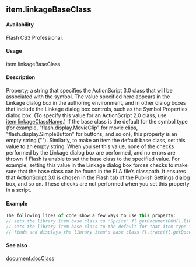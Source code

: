 ## item.linkageBaseClass

#### Availability

Flash CS3 Professional.

#### Usage

item.linkageBaseClass

#### Description

Property; a string that specifies the ActionScript 3.0 class that will be associated with the symbol. The value specified here appears in the Linkage dialog box in the authoring environment, and in other dialog boxes that include the Linkage dialog box controls, such as the Symbol Properties dialog box. (To specify this value for an ActionScript 2.0 class, use [item.linkageClassName](../Item_object/item6.md).)
If the base class is the default for the symbol type (for example, "flash.display.MovieClip" for movie clips, "flash.display.SimpleButton" for buttons, and so on), this property is an empty string (""). Similarly, to make an item the default base class, set this value to an empty string.
When you set this value, none of the checks performed by the Linkage dialog box are performed, and no errors are thrown if Flash is unable to set the base class to the specified value. For example, setting this value in the Linkage dialog box forces checks to make sure that the base class can be found in the FLA file’s classpath. It ensures that ActionScript
3.0 is chosen in the Flash tab of the Publish Settings dialog box, and so on. These checks are not performed when you set this property in a script.

#### Example

```javascript
The following lines of code show a few ways to use this property:
// sets the library item base class to "Sprite" fl.getDocumentDOM().library.items\[0\].linkageBaseClass = "flash.display.Sprite";
// sets the library item base class to the default for that item type fl.getDocumentDOM().library.items\[0\].linkageBaseClass = "";
// finds and displays the library item's base class fl.trace(fl.getDocumentDOM().library.items\[0\].linkageBaseClass);

```
#### See also

[document.docClass](../Document_object/docume52.md)

<span id="item.linkageClassName" class="anchor"></span>
